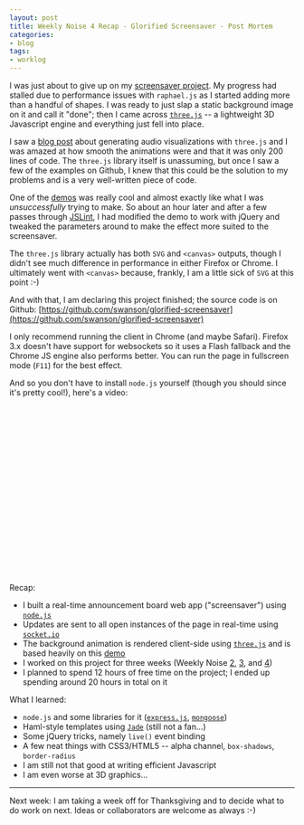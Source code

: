 ```yaml
---
layout: post
title: Weekly Noise 4 Recap - Glorified Screensaver - Post Mortem
categories:
- blog
tags:
- worklog
---
```


I was just about to give up on my 
[screensaver project](http://mdswanson.com/blog/2010/10/31/weekly-noise-2-so-its-like-a-screensaver.html).
My progress had stalled 
due to performance issues with `raphael.js` as I started adding more than a 
handful of shapes.  I was ready to just slap a static background image on it 
and call it "done"; then I came across 
[`three.js`](https://github.com/mrdoob/three.js/) -- a lightweight 3D Javascript 
engine and everything just fell into place.  

I saw a [blog post](http://nooshu.com/three-js-and-the-audio-data-api-visualisation/) 
about generating audio visualizations with `three.js` and I was amazed at how smooth 
the animations were and that it was only 200 lines of code.  The `three.js` library itself is 
unassuming, but once I saw a few of the examples on Github, I knew that this could be the 
solution to my problems and is a very well-written piece of code.

One of the [demos](http://test.sjeiti.com/jsflowfield4d/) was really cool and almost 
exactly like what I was *unsuccessfully* trying to make.  So about an hour later and 
after a few passes through [JSLint](http://www.jslint.com/), I had modified the demo 
to work with jQuery and tweaked the parameters around to make the effect more suited 
to the screensaver.

The `three.js` library actually has both `SVG` and `<canvas>` outputs, though I didn't 
see much difference in performance in either Firefox or Chrome.  I ultimately went 
with `<canvas>` because, frankly, I am a little sick of `SVG` at this point :-)

And with that, I am declaring this project finished; the source code is on Github: 
[https://github.com/swanson/glorified-screensaver](https://github.com/swanson/glorified-screensaver)

I only recommend running the client in Chrome (and maybe Safari).  Firefox 3.x doesn't have support
for websockets so it uses a Flash fallback and the Chrome JS engine also performs better.  You can
run the page in fullscreen mode (`F11`) for the best effect.

And so you don't have to install `node.js` yourself (though you should since it's 
pretty cool!), here's a video:

<object width="400" height="300"><param name="allowfullscreen" value="true" /><param name="allowscriptaccess" value="always" /><param name="movie" value="http://vimeo.com/moogaloop.swf?clip_id=17104224&amp;server=vimeo.com&amp;show_title=1&amp;show_byline=0&amp;show_portrait=0&amp;color=00ADEF&amp;fullscreen=1&amp;autoplay=0&amp;loop=0" /><embed src="http://vimeo.com/moogaloop.swf?clip_id=17104224&amp;server=vimeo.com&amp;show_title=1&amp;show_byline=0&amp;show_portrait=0&amp;color=00ADEF&amp;fullscreen=1&amp;autoplay=0&amp;loop=0" type="application/x-shockwave-flash" allowfullscreen="true" allowscriptaccess="always" width="400" height="300"></embed></object>

Recap:

 - I built a real-time announcement board web app ("screensaver") using [`node.js`](http://nodejs.org/)
 - Updates are sent to all open instances of the page in real-time using [`socket.io`](http://socket.io/)
 - The background animation is rendered client-side using [`three.js`](https://github.com/mrdoob/three.js/) and is 
 based heavily on this [demo](http://test.sjeiti.com/jsflowfield4d/)
 - I worked on this project for three weeks (Weekly Noise [2](http://mdswanson.com/blog/2010/10/31/weekly-noise-2-so-its-like-a-screensaver.html), [3](http://mdswanson.com/blog/2010/11/08/weekly-noise-3-so-its-like-a-screensaver-part2.html), and [4](http://mdswanson.com/blog/2010/11/14/weekly-noise-3-recap.html))
 - I planned to spend 12 hours of free time on the project; I ended up spending around 20 hours in total on it

What I learned:
  
 - `node.js` and some libraries for it ([`express.js`](http://expressjs.com/), [`mongoose`](http://labs.learnboost.com/mongoose/))
 - Haml-style templates using [`Jade`](http://jade-lang.com/) (still not a fan...)
 - Some jQuery tricks, namely `live()` event binding
 - A few neat things with CSS3/HTML5 -- alpha channel, `box-shadows`, `border-radius` 
 - I am still not that good at writing efficient Javascript
 - I am even worse at 3D graphics...


----
Next week: I am taking a week off for Thanksgiving and to decide what to do work 
on next.  Ideas or collaborators are welcome as always :-)
